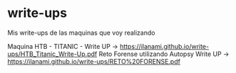 # write-ups
Mis write-ups de las maquinas que voy realizando

Maquina HTB - TITANIC - Write UP -> https://ilanami.github.io/write-ups/HTB_Titanic_Write-Up.pdf
Reto Forense utilizando Autopsy Write UP -> https://ilanami.github.io/write-ups/RETO%20FORENSE.pdf
